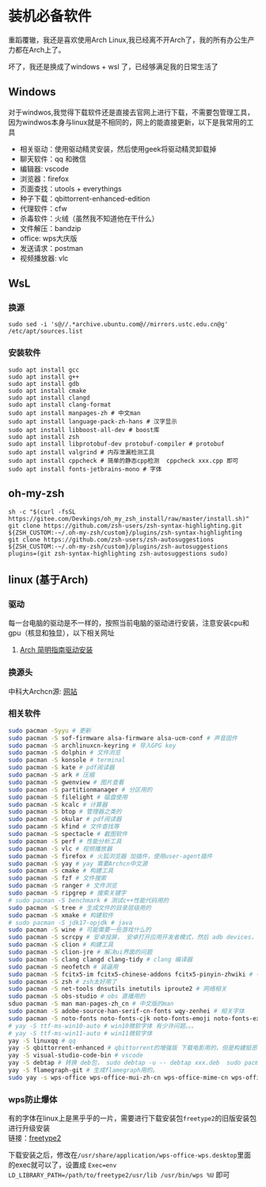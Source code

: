 # 装机必备软件

重蹈覆辙，我还是喜欢使用Arch Linux,我已经离不开Arch了，我的所有办公生产力都在Arch上了。

坏了，我还是换成了windows + wsl 了，已经够满足我的日常生活了

## Windows

对于windwos,我觉得下载软件还是直接去官网上进行下载，不需要包管理工具，因为windwos本身与linux就是不相同的，网上的能直接更新，以下是我常用的工具

- 相关驱动：使用驱动精灵安装，然后使用geek将驱动精灵卸载掉
- 聊天软件：qq 和微信
- 编辑器: vscode
- 浏览器：firefox
- 页面查找：utools + everythings
- 种子下载：qbittorrent-enhanced-edition
- 代理软件：cfw
- 杀毒软件：火绒（虽然我不知道他在干什么）
- 文件解压：bandzip
- office: wps大庆版
- 发送请求：postman
- 视频播放器: vlc

## WsL

### 换源

```shell
sudo sed -i 's@//.*archive.ubuntu.com@//mirrors.ustc.edu.cn@g' /etc/apt/sources.list
```

### 安装软件

```shell
sudo apt install gcc
sudo apt install g++
sudo apt install gdb
sudo apt install cmake
sudo apt install clangd 
sudo apt install clang-format
sudo apt install manpages-zh # 中文man
sudo apt install language-pack-zh-hans # 汉字显示
sudo apt install libboost-all-dev # boost库
sudo apt install zsh
sudo apt install libprotobuf-dev protobuf-compiler # protobuf
sudo apt install valgrind # 内存泄漏检测工具
sudo apt install cppcheck # 简单的静态cpp检测  cppcheck xxx.cpp 即可
sudo apt install fonts-jetbrains-mono # 字体
```

## oh-my-zsh

```shell
sh -c "$(curl -fsSL https://gitee.com/Devkings/oh_my_zsh_install/raw/master/install.sh)"
git clone https://github.com/zsh-users/zsh-syntax-highlighting.git ${ZSH_CUSTOM:-~/.oh-my-zsh/custom}/plugins/zsh-syntax-highlighting
git clone https://github.com/zsh-users/zsh-autosuggestions ${ZSH_CUSTOM:-~/.oh-my-zsh/custom}/plugins/zsh-autosuggestions
plugins=(git zsh-syntax-highlighting zsh-autosuggestions sudo)
```

## linux (基于Arch)

### 驱动

每一台电脑的驱动是不一样的，按照当前电脑的驱动进行安装，注意安装cpu和gpu（核显和独显），以下相关网址

1. [Arch 简明指南驱动安装](https://arch.icekylin.online/guide/rookie/graphic-driver.html)

### 换源头

中科大Archcn源: [网站](https://mirrors.ustc.edu.cn/help/archlinuxcn.html)

### 相关软件

```bash
sudo pacman -Syyu # 更新
sudo pacman -S sof-firmware alsa-firmware alsa-ucm-conf # 声音固件
sudo pacman -S archlinuxcn-keyring # 导入GPG key
sudo pacman -S dolphin # 文件浏览
sudo pacman -S konsole # terminal
sudo pacman -S kate # pdf阅读器
sudo pacman -S ark # 压缩
sudo pacman -S gwenview # 图片查看 
sudo pacman -S partitionmanager # 分区用的
sudo pacman -S filelight # 磁盘使用
sudo pacman -S kcalc # 计算器 
sudo pacman -S btop # 管理器之类的
sudo pacman -S okular # pdf阅读器
sudo pacamn -S kfind # 文件查找等
sudo pacman -S spectacle # 截图软件
sudo pacman -S perf # 性能分析工具
sudo pacman -S vlc # 视频播放器
sudo pacman -S firefox # 火狐浏览器 加插件，使用user-agent插件
sudo pacman -S yay # yay 需要Archcn中文源
sudo pacman -S cmake # 构建工具 
sudo pacman -S fzf # 文件搜索
sudo pacman -S ranger # 文件浏览
sudo pacman -S ripgrep # 搜索关键字
# sudo pacman -S benchmark # 测试c++性能代码用的
sudo pacman -S tree # 生成文件的目录层级用的
sudo pacman -S xmake # 构建软件
# sudo pacman -S jdk17-opjdk # java
sudo pacman -S wine # 可能需要一些游戏什么的
sudo pacman -S scrcpy # 安卓投屏， 安卓打开应用开发者模式，然后 adb devices， 然后 scrcpy 即可
sudo pacman -S clion # 构建工具
sudo pacman -S clion-jre # 解决ui界面的问题
sudo pacman -S clang clangd clang-tidy # clang 编译器
sudo pacman -S neofetch # 装逼用
sudo pacman -S fcitx5-im fcitx5-chinese-addons fcitx5-pinyin-zhwiki # 中文输入法
sudo pacman -S zsh # zsh太好用了
sudo pacman -S net-tools dnsutils inetutils iproute2 # 网络相关
sudo pacman -S obs-studio # obs 直播用的
sduo pacman -S man man-pages-zh_cn # 中文版的man
sudo pacman -S adobe-source-han-serif-cn-fonts wqy-zenhei # 相关字体
sudo pacman -S noto-fonts noto-fonts-cjk noto-fonts-emoji noto-fonts-extra # 相关字体
# yay -S ttf-ms-win10-auto # win10微软字体 有少许问题。。。
# yay -S ttf-ms-win11-auto # win11微软字体
yay -S linuxqq # qq
yay -S qbittorrent-enhanced # qbittorrent的增强版 下载电影用的，但是构建挺恶心的qwq
yay -S visual-studio-code-bin # vscode
yay -S debtap # 转换 deb包， sudo debtap -u -- debtap xxx.deb  sudo pacman -U xxxx
yay -S flamegraph-git # 生成flamegraph用的。
sudo yay -s wps-office wps-office-mui-zh-cn wps-office-mime-cn wps-office-fonts ttf-ms-fonts ttf-wps-fonts # wps的相关
```

### wps防止爆体

有的字体在linux上是黑乎乎的一片，需要进行下载安装包`freetype2`的旧版安装包进行升级安装  
链接：[freetype2](https://archive.org/download/archlinux_pkg_freetype2/freetype2-2.13.0-1-x86_64.pkg.tar.zst)

下载安装之后，修改在`/usr/share/application/wps-office-wps.desktop`里面的exec就可以了，设置成  `Exec=env LD_LIBRARY_PATH=/path/to/freetype2/usr/lib /usr/bin/wps %U` 即可
